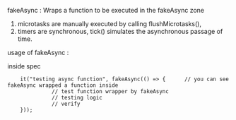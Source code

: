 fakeAsync : Wraps a function to be executed in the fakeAsync zone
1. microtasks are manually executed by calling flushMicrotasks(),
2. timers are synchronous, tick() simulates the asynchronous passage of time.


usage of fakeAsync : 

inside spec


        it("testing async function", fakeAsync(() => {      // you can see fakeAsync wrapped a function inside
                  // test function wrapper by fakeAsync
                  // testing logic
                  // verify
        }));

